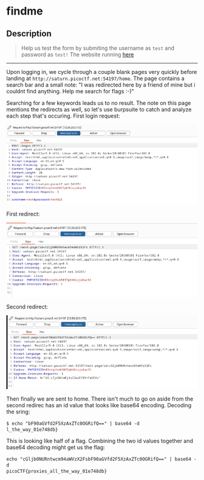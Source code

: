 # findme
## Description
>Help us test the form by submiting the username as `test` and password as `test!` The website running [here](http://saturn.picoctf.net:54197/)

---
Upon logging in, we cycle through a couple blank pages very quickly before landing at `http://saturn.picoctf.net:54197/home`. The page contains a search bar and a small note:
"I was redirected here by a friend of mine but i couldnt find anything. Help me search for flags :-)"

Searching for a few keywords leads us to no result. The note on this page mentions the redirects as well, so let's use burpsuite to catch and analyze each step that's occuring.
First login request:

![image](https://github.com/spencerja/picoCTF_2023_Writeup/blob/main/Web_Exploitation/findme/screencaps/Pasted%20image%2020230327201435.png)

First redirect:

![image](https://github.com/spencerja/picoCTF_2023_Writeup/blob/main/Web_Exploitation/MatchTheRegex/screencaps/Pasted%20image%2020230327201546.png)

Second redirect:

![image](https://github.com/spencerja/picoCTF_2023_Writeup/blob/main/Web_Exploitation/MatchTheRegex/screencaps/Pasted%20image%2020230327201622.png)

Then finally we are sent to home. There isn't much to go on aside from the second redirec has an id value that looks like base64 encoding. Decoding the sring:
```
$ echo "bF90aGVfd2F5XzAxZTc0OGRifQ==" | base64 -d
l_the_way_01e748db}
```
This is looking like half of a flag. Combining the two id values together and base64 decoding might get us the flag:

```
echo "cGljb0NURntwcm94aWVzX2FsbF90aGVfd2F5XzAxZTc0OGRifQ==" | base64 -d
picoCTF{proxies_all_the_way_01e748db}
```
